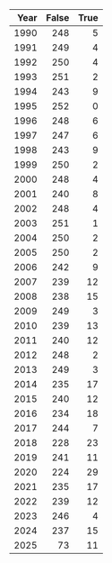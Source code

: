 |   Year |   False |   True |
|-------:|--------:|-------:|
|   1990 |     248 |      5 |
|   1991 |     249 |      4 |
|   1992 |     250 |      4 |
|   1993 |     251 |      2 |
|   1994 |     243 |      9 |
|   1995 |     252 |      0 |
|   1996 |     248 |      6 |
|   1997 |     247 |      6 |
|   1998 |     243 |      9 |
|   1999 |     250 |      2 |
|   2000 |     248 |      4 |
|   2001 |     240 |      8 |
|   2002 |     248 |      4 |
|   2003 |     251 |      1 |
|   2004 |     250 |      2 |
|   2005 |     250 |      2 |
|   2006 |     242 |      9 |
|   2007 |     239 |     12 |
|   2008 |     238 |     15 |
|   2009 |     249 |      3 |
|   2010 |     239 |     13 |
|   2011 |     240 |     12 |
|   2012 |     248 |      2 |
|   2013 |     249 |      3 |
|   2014 |     235 |     17 |
|   2015 |     240 |     12 |
|   2016 |     234 |     18 |
|   2017 |     244 |      7 |
|   2018 |     228 |     23 |
|   2019 |     241 |     11 |
|   2020 |     224 |     29 |
|   2021 |     235 |     17 |
|   2022 |     239 |     12 |
|   2023 |     246 |      4 |
|   2024 |     237 |     15 |
|   2025 |      73 |     11 |